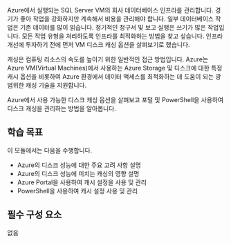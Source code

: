 Azure에서 실행되는 SQL Server VM의 회사 데이터베이스 인프라를 관리합니다. 경기가 좋아 작업을 강화하지만 계속해서 비용을 관리해야 합니다. 일부 데이터베이스 작업은 기존 데이터를 많이 읽습니다. 정기적인 청구서 및 보고 실행은 쓰기가 많은 작업입니다. 모든 작업 유형을 처리하도록 인프라를 최적화하는 방법을 찾고 싶습니다. 인프라 개선에 투자하기 전에 먼저 VM 디스크 캐싱 옵션을 살펴보기로 했습니다.

캐싱은 컴퓨팅 리소스의 속도를 높이기 위한 일반적인 접근 방법입니다. Azure는 Azure VM(Virtual Machines)에서 사용하는 Azure Storage 및 디스크에 대한 특정 캐시 옵션을 비롯하여 Azure 환경에서 데이터 액세스를 최적화하는 데 도움이 되는 광범위한 캐싱 기술을 지원합니다.

Azure에서 사용 가능한 디스크 캐싱 옵션을 살펴보고 포털 및 PowerShell을 사용하여 디스크 캐싱을 관리하는 방법을 알아봅니다.

## <a name="learning-objectives"></a>학습 목표

이 모듈에서는 다음을 수행합니다.

- Azure의 디스크 성능에 대한 주요 고려 사항 설명
- Azure의 디스크 성능에 미치는 캐싱의 영향 설명
- Azure Portal을 사용하여 캐시 설정을 사용 및 관리
- PowerShell을 사용하여 캐시 설정 사용 및 관리

## <a name="prerequisites"></a>필수 구성 요소  

없음